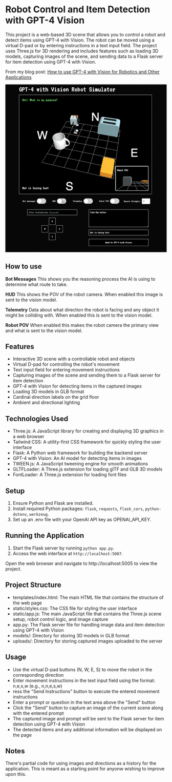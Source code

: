 # Robot Control and Item Detection with GPT-4 Vision
This project is a web-based 3D scene that allows you to control a robot and detect items using GPT-4 with Vision. The robot can be moved using a virtual D-pad or by entering instructions in a text input field. The project uses Three.js for 3D rendering and includes features such as loading 3D models, capturing images of the scene, and sending data to a Flask server for item detection using GPT-4 with Vision.

From my blog post:
[How to use GPT-4 with Vision for Robotics and Other Applications](https://andrewmayne.com/?p=798)


![Example Image](Robot-Demo.gif)


## How to use

**Bot Messages**
This shows you the reasoning process the AI is using to determine what route to take.

**HUD**
This shows the POV of the robot camera. When enabled this image is sent to the vision model.

**Telemetry**
Data about what direction the robot is facing and any object it might be colliding with. When enabled this is sent to the vision model.

**Robot POV**
When enabled this makes the robot camera the primary view and what is sent to the vision model.




## Features
- Interactive 3D scene with a controllable robot and objects
- Virtual D-pad for controlling the robot's movement
- Text input field for entering movement instructions
- Capturing images of the scene and sending them to a Flask server for item detection
- GPT-4 with Vision for detecting items in the captured images
- Loading 3D models in GLB format
- Cardinal direction labels on the grid floor
- Ambient and directional lighting

## Technologies Used
- Three.js: A JavaScript library for creating and displaying 3D graphics in a web browser
- Tailwind CSS: A utility-first CSS framework for quickly styling the user interface
- Flask: A Python web framework for building the backend server
- GPT-4 with Vision: An AI model for detecting items in images
- TWEEN.js: A JavaScript tweening engine for smooth animations
- GLTFLoader: A Three.js extension for loading glTF and GLB 3D models
- FontLoader: A Three.js extension for loading font files


## Setup

1. Ensure Python and Flask are installed.
2. Install required Python packages: `flask`, `requests`, `flask_cors`, `python-dotenv`, `werkzeug`.
3. Set up an .env file with your OpenAI API key as OPENAI_API_KEY.

## Running the Application

1. Start the Flask server by running `python app.py`.
2. Access the web interface at `http://localhost:5007`.

Open the web browser and navigate to http://localhost:5005 to view the project.


## Project Structure
- templates/index.html: The main HTML file that contains the structure of the web page
- static/styles.css: The CSS file for styling the user interface
- static/app.js: The main JavaScript file that contains the Three.js scene setup, robot control logic, and image capture
- app.py: The Flask server file for handling image data and item detection using GPT-4 with Vision
- models/: Directory for storing 3D models in GLB format
- uploads/: Directory for storing captured images uploaded to the server


## Usage
- Use the virtual D-pad buttons (N, W, E, S) to move the robot in the corresponding direction
- Enter movement instructions in the text input field using the format: n,e,s,w (e.g., n,n,e,s,w)
- ress the "Send Instructions" button to execute the entered movement instructions
- Enter a prompt or question in the text area above the "Send" button
- Click the "Send" button to capture an image of the current scene along with the entered prompt
- The captured image and prompt will be sent to the Flask server for item detection using GPT-4 with Vision
- The detected items and any additional information will be displayed on the page

## Notes
There's partial code for using images and directions as a history for the application. This is meant as a starting point for anyonw wishing to improve upon this.